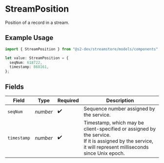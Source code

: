 # StreamPosition

Position of a record in a stream.

## Example Usage

```typescript
import { StreamPosition } from "@s2-dev/streamstore/models/components";

let value: StreamPosition = {
  seqNum: 618722,
  timestamp: 868161,
};
```

## Fields

| Field                                                                                                                                                   | Type                                                                                                                                                    | Required                                                                                                                                                | Description                                                                                                                                             |
| ------------------------------------------------------------------------------------------------------------------------------------------------------- | ------------------------------------------------------------------------------------------------------------------------------------------------------- | ------------------------------------------------------------------------------------------------------------------------------------------------------- | ------------------------------------------------------------------------------------------------------------------------------------------------------- |
| `seqNum`                                                                                                                                                | *number*                                                                                                                                                | :heavy_check_mark:                                                                                                                                      | Sequence number assigned by the service.                                                                                                                |
| `timestamp`                                                                                                                                             | *number*                                                                                                                                                | :heavy_check_mark:                                                                                                                                      | Timestamp, which may be client-specified or assigned by the service.<br/>If it is assigned by the service, it will represent milliseconds since Unix epoch. |
